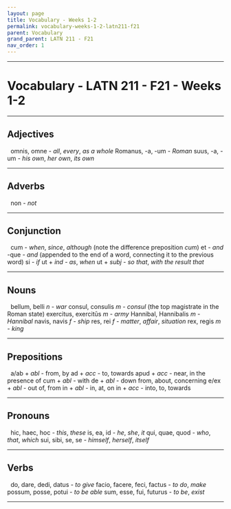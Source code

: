 ```yaml
---
layout: page
title: Vocabulary - Weeks 1-2
permalink: vocabulary-weeks-1-2-latn211-f21
parent: Vocabulary
grand_parent: LATN 211 - F21
nav_order: 1
---
```

***

# Vocabulary - LATN 211 - F21 - Weeks 1-2

***
## Adjectives
&nbsp;
omnis, omne - *all*, *every*, *as a whole*
Romanus, -a, -um - *Roman*
suus, -a, -um - *his own*, *her own*, *its own*

***
## Adverbs
&nbsp;
non - *not*

***
## Conjunction
&nbsp;
cum - *when*, *since*, *although* (note the difference preposition *cum*)
et - *and*
-que - *and* (appended to the end of a word, connecting it to the previous word)
si - *if*
ut + *ind* - *as*, *when*
ut + *subj* - *so that*, *with the result that*

***
## Nouns
&nbsp;
bellum, belli *n* - *war*
consul, consulis *m* - *consul* (the top magistrate in the Roman state)
exercitus, exercitūs *m* - *army*
Hannibal, Hannibalis *m* - *Hannibal*
navis, navis *f* - *ship*
res, rei *f* - *matter*, *affair*, *situation*
rex, regis *m* - *king*

***
## Prepositions
&nbsp;
a/ab + *abl* - from, by
ad + *acc* - to, towards
apud + *acc* - near, in the presence of
cum + *abl* - with
de + *abl* - down from, about, concerning
e/ex + *abl* - out of, from
in + *abl* - in, at, on
in + *acc* - into, to, towards

***
## Pronouns
&nbsp;
hic, haec, hoc - *this*, *these*
is, ea, id - *he*, *she*, *it*
qui, quae, quod - *who*, *that*, *which*
sui, sibi, se, se - *himself*, *herself*, *itself*

***
## Verbs
&nbsp;
do, dare, dedi, datus - *to give*
facio, facere, feci, factus - *to do*, *make*
possum, posse, potui - *to be able*
sum, esse, fui, futurus - *to be*, *exist*

***
